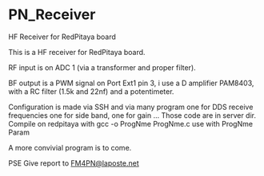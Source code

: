 # PN_Receiver
HF Receiver for RedPitaya board


This is a HF receiver for RedPitaya board.

RF input is on ADC 1 (via a transformer and proper filter).

BF output is a PWM signal on Port Ext1 pin 3, i use a D amplifier PAM8403, with a RC filter (1.5k and 22nf) and a potentimeter.

Configuration is made via SSH and via many program one for DDS receive frequencies one for side band, one for gain ...
Those code are in server dir.
Compile on redpitaya with gcc -o ProgNme ProgNme.c
use with ProgNme Param

A more convivial program is to come.

PSE Give report to FM4PN@laposte.net

